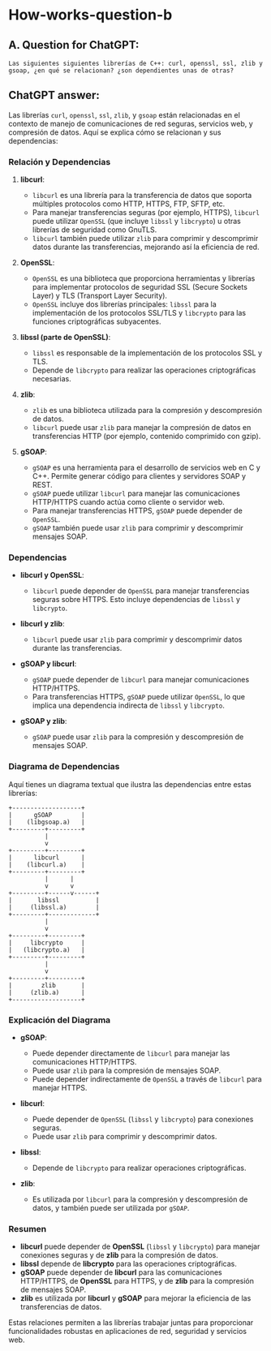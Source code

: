 # How-works-question-b

## A. Question for ChatGPT:

```
Las siguientes siguientes librerías de C++: curl, openssl, ssl, zlib y gsoap, ¿en qué se relacionan? ¿son dependientes unas de otras?
```

## ChatGPT answer:

Las librerías `curl`, `openssl`, `ssl`, `zlib`, y `gsoap` están relacionadas en el contexto de manejo de comunicaciones de red seguras, servicios web, y compresión de datos. Aquí se explica cómo se relacionan y sus dependencias:

### Relación y Dependencias

1. **libcurl**:
   - `libcurl` es una librería para la transferencia de datos que soporta múltiples protocolos como HTTP, HTTPS, FTP, SFTP, etc.
   - Para manejar transferencias seguras (por ejemplo, HTTPS), `libcurl` puede utilizar `OpenSSL` (que incluye `libssl` y `libcrypto`) u otras librerías de seguridad como GnuTLS.
   - `libcurl` también puede utilizar `zlib` para comprimir y descomprimir datos durante las transferencias, mejorando así la eficiencia de red.

2. **OpenSSL**:
   - `OpenSSL` es una biblioteca que proporciona herramientas y librerías para implementar protocolos de seguridad SSL (Secure Sockets Layer) y TLS (Transport Layer Security).
   - `OpenSSL` incluye dos librerías principales: `libssl` para la implementación de los protocolos SSL/TLS y `libcrypto` para las funciones criptográficas subyacentes.

3. **libssl (parte de OpenSSL)**:
   - `libssl` es responsable de la implementación de los protocolos SSL y TLS.
   - Depende de `libcrypto` para realizar las operaciones criptográficas necesarias.

4. **zlib**:
   - `zlib` es una biblioteca utilizada para la compresión y descompresión de datos.
   - `libcurl` puede usar `zlib` para manejar la compresión de datos en transferencias HTTP (por ejemplo, contenido comprimido con gzip).

5. **gSOAP**:
   - `gSOAP` es una herramienta para el desarrollo de servicios web en C y C++. Permite generar código para clientes y servidores SOAP y REST.
   - `gSOAP` puede utilizar `libcurl` para manejar las comunicaciones HTTP/HTTPS cuando actúa como cliente o servidor web.
   - Para manejar transferencias HTTPS, `gSOAP` puede depender de `OpenSSL`.
   - `gSOAP` también puede usar `zlib` para comprimir y descomprimir mensajes SOAP.

### Dependencias

- **libcurl y OpenSSL**:
  - `libcurl` puede depender de `OpenSSL` para manejar transferencias seguras sobre HTTPS. Esto incluye dependencias de `libssl` y `libcrypto`.

- **libcurl y zlib**:
  - `libcurl` puede usar `zlib` para comprimir y descomprimir datos durante las transferencias.

- **gSOAP y libcurl**:
  - `gSOAP` puede depender de `libcurl` para manejar comunicaciones HTTP/HTTPS.
  - Para transferencias HTTPS, `gSOAP` puede utilizar `OpenSSL`, lo que implica una dependencia indirecta de `libssl` y `libcrypto`.

- **gSOAP y zlib**:
  - `gSOAP` puede usar `zlib` para la compresión y descompresión de mensajes SOAP.

### Diagrama de Dependencias

Aquí tienes un diagrama textual que ilustra las dependencias entre estas librerías:

```plaintext
+-------------------+
|      gSOAP        |
|    (libgsoap.a)   |
+---------+---------+
          |
          v
+---------+---------+
|      libcurl      |
|    (libcurl.a)    |
+---------+---------+
          |      |
          v      v
+---------+------v------+
|       libssl          |
|     (libssl.a)        |
+---------+-------------+
          |
          v
+---------+---------+
|     libcrypto     |
|   (libcrypto.a)   |
+---------+---------+
          |
          v
+---------+---------+
|        zlib       |
|     (zlib.a)      |
+-------------------+
```

### Explicación del Diagrama

- **gSOAP**:
  - Puede depender directamente de `libcurl` para manejar las comunicaciones HTTP/HTTPS.
  - Puede usar `zlib` para la compresión de mensajes SOAP.
  - Puede depender indirectamente de `OpenSSL` a través de `libcurl` para manejar HTTPS.

- **libcurl**:
  - Puede depender de `OpenSSL` (`libssl` y `libcrypto`) para conexiones seguras.
  - Puede usar `zlib` para comprimir y descomprimir datos.

- **libssl**:
  - Depende de `libcrypto` para realizar operaciones criptográficas.

- **zlib**:
  - Es utilizada por `libcurl` para la compresión y descompresión de datos, y también puede ser utilizada por `gSOAP`.

### Resumen

- **libcurl** puede depender de **OpenSSL** (`libssl` y `libcrypto`) para manejar conexiones seguras y de **zlib** para la compresión de datos.
- **libssl** depende de **libcrypto** para las operaciones criptográficas.
- **gSOAP** puede depender de **libcurl** para las comunicaciones HTTP/HTTPS, de **OpenSSL** para HTTPS, y de **zlib** para la compresión de mensajes SOAP.
- **zlib** es utilizada por **libcurl** y **gSOAP** para mejorar la eficiencia de las transferencias de datos.

Estas relaciones permiten a las librerías trabajar juntas para proporcionar funcionalidades robustas en aplicaciones de red, seguridad y servicios web.